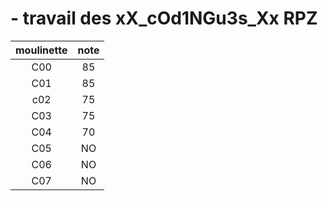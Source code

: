 # - travail des xX_cOd1NGu3s_Xx RPZ

| moulinette | note |
|:--:|:-----------------:|
C00 | 85
C01 | 85
c02 | 75
C03 | 75
C04 | 70
C05 | NO
C06 | NO
C07 | NO
